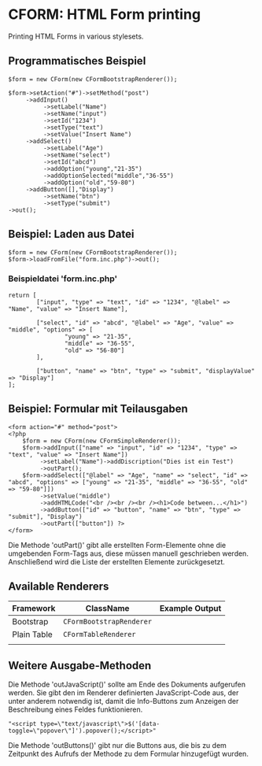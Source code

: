 # CFORM: HTML Form printing

Printing HTML Forms in various stylesets.

## Programmatisches Beispiel

```
$form = new CForm(new CFormBootstrapRenderer());

$form->setAction("#")->setMethod("post")
     ->addInput()
          ->setLabel("Name")
          ->setName("input")
          ->setId("1234")
          ->setType("text")
          ->setValue("Insert Name")
     ->addSelect()
          ->setLabel("Age")
          ->setName("select")
          ->setId("abcd")
          ->addOption("young","21-35")
          ->addOptionSelected("middle","36-55")
          ->addOption("old","59-80")
     ->addButton([],"Display")
          ->setName("btn")
          ->setType("submit")
->out();
```

## Beispiel: Laden aus Datei

```
$form = new CForm(new CFormBootstrapRenderer());
$form->loadFromFile("form.inc.php")->out();
```

### Beispieldatei 'form.inc.php'
```
return [
        ["input", "type" => "text", "id" => "1234", "@label" => "Name", "value" => "Insert Name"],

        ["select", "id" => "abcd", "@label" => "Age", "value" => "middle", "options" => [
                "young" => "21-35",
                "middle" => "36-55",
                "old" => "56-80"]
        ],

        ["button", "name" => "btn", "type" => "submit", "displayValue" => "Display"]
];
```

## Beispiel: Formular mit Teilausgaben

```
<form action="#" method="post">
<?php
    $form = new CForm(new CFormSimpleRenderer());
    $form->addInput(["name" => "input", "id" => "1234", "type" => "text", "value" => "Insert Name"])
         ->setLabel("Name")->addDiscription("Dies ist ein Test")
         ->outPart();
    $form->addSelect(["@label" => "Age", "name" => "select", "id" => "abcd", "options" => ["young" => "21-35", "middle" => "36-55", "old" => "59-80"]])
         ->setValue("middle")
         ->addHTMLCode("<br /><br /><br /><h1>Code between...</h1>")
         ->addButton(["id" => "button", "name" => "btn", "type" => "submit"], "Display")
         ->outPart(["button"]) ?>
</form>
```
Die Methode 'outPart()' gibt alle erstellten Form-Elemente ohne die umgebenden Form-Tags aus, diese müssen manuell 
geschrieben werden. Anschließend wird die Liste der erstellten Elemente zurückgesetzt.

## Available Renderers

| Framework   | ClassName                | Example Output |
|-------------|--------------------------|----------------|
| Bootstrap   | `CFormBootstrapRenderer` |                |
| Plain Table | `CFormTableRenderer`     |                |
|             |                          |                |

## Weitere Ausgabe-Methoden

Die Methode 'outJavaScript()' sollte am Ende des Dokuments aufgerufen werden. Sie gibt den im Renderer definierten
JavaScript-Code aus, der unter anderem notwendig ist, damit die Info-Buttons zum Anzeigen der Beschreibung eines Feldes
funktionieren.
```
"<script type=\"text/javascript\">$('[data-toggle=\"popover\"]').popover();</script>"
```
Die Methode 'outButtons()' gibt nur die Buttons aus, die bis zu dem Zeitpunkt des Aufrufs der Methode zu dem Formular 
hinzugefügt wurden.

